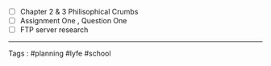 - [ ] Chapter 2 & 3 Philisophical Crumbs 
- [ ] Assignment One , Question One
- [ ] FTP server research 
____
Tags : #planning #lyfe #school 